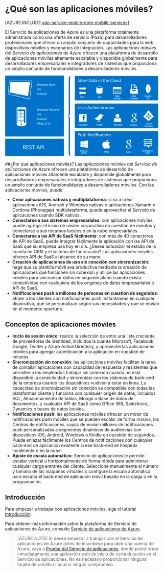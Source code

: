 <properties
	pageTitle="¿Qué son las aplicaciones móviles?"
	description="Obtenga información acerca de qué ventajas aporta Servicios de aplicaciones a las aplicaciones móviles de la empresa."
	services="app-service\mobile"
	documentationCenter=""
	authors="kirillg"
	manager="dwrede"
	editor=""/>

<tags
	ms.service="app-service-mobile"
	ms.workload="na"
	ms.tgt_pltfrm="mobile-multiple"
	ms.devlang="na"
	ms.topic="article"
	ms.date="01/12/2016"
	ms.author="kirillg"/>

# <a name="getting-started"> </a>¿Qué son las aplicaciones móviles?

[AZURE.INCLUDE [app-service-mobile-note-mobile-services](../../includes/app-service-mobile-note-mobile-services.md)]

El Servicio de aplicaciones de Azure es una plataforma totalmente administrada como una oferta de servicio (PaaS) para desarrolladores profesionales que ofrece un amplio conjunto de capacidades para la web, dispositivos móviles y escenarios de integración. Las *aplicaciones móviles* del *Servicio de aplicaciones de Azure* ofrecen una plataforma de desarrollo de aplicaciones móviles altamente escalable y disponible globalmente para desarrolladores empresariales e integradores de sistemas que proporciona un amplio conjunto de funcionalidades a desarrolladores móviles.

![Aplicaciones móviles](./media/app-service-mobile-value-prop/overview.png)

##¿Por qué aplicaciones móviles?
Las *aplicaciones móviles* del *Servicio de aplicaciones de Azure* ofrecen una plataforma de desarrollo de aplicaciones móviles altamente escalable y disponible globalmente para desarrolladores empresariales e integradores de sistemas que proporciona un amplio conjunto de funcionalidades a desarrolladores móviles. Con las aplicaciones móviles, puede:

- **Crear aplicaciones nativas y multiplataforma**: si va a crear aplicaciones iOS, Android y Windows nativas o aplicaciones Xamarin o Cordova (Phonegap) multiplataforma, puede aprovechar el Servicio de aplicaciones usando SDK nativos.  
- **Conectarse a sus sistemas empresariales**: con aplicaciones móviles, puede agregar el inicio de sesión corporativo en cuestión de minutos y conectarse a sus recursos locales o en la nube empresariales.
- **Conectarse a las API de SaaS fácilmente**: con más de 40 conectores de API de SaaS, puede integrar fácilmente la aplicación con las API de SaaS que su empresa usa hoy en día. ¿Desea actualizar el estado de la cuenta en CRM y el sistema de facturación? Las aplicaciones móviles ofrecen API de SaaS al alcance de su mano.
- **Creación de aplicaciones de uso sin conexión con sincronización**: haga que su plantilla móvil sea productiva mediante la creación de aplicaciones que funcionen sin conexión y utilice las aplicaciones móviles para sincronizar datos en segundo plano cuando exista conectividad con cualquiera de los orígenes de datos empresariales o API de SaaS.
- **Notificaciones push a millones de personas en cuestión de segundos**: atraer a los clientes con notificaciones push instantáneas en cualquier dispositivo, que se personalizan según sus necesidades y que se envían en el momento oportuno.

## Conceptos de aplicaciones móviles
- **Inicio de sesión único**: realice la selección de entre una lista creciente de proveedores de identidad, incluidos la cuenta Microsoft, Facebook, Google, Twitter y Azure Active Directory, y aproveche las aplicaciones móviles para agregar autenticación a la aplicación en cuestión de minutos.
- **Sincronización sin conexión**: las aplicaciones móviles facilitan la tarea de compilar aplicaciones con capacidad de respuesta y resistentes que permiten a los empleados trabajar sin conexión cuando no está disponible la conectividad y sincronizar con los sistemas de back-end de la empresa cuando los dispositivos vuelven a estar en línea. La capacidad de sincronización sin conexión es compatible con todas las plataformas cliente y funciona con cualquier origen de datos, incluidos SQL, Almacenamiento de tablas, Mongo o Base de datos de documentos, y cualquier API de SaaS como Office 365, Salesforce, Dynamics o bases de datos locales.
- **Notificaciones push**: las aplicaciones móviles ofrecen un motor de notificaciones push móviles que se pueden escalar de forma masiva, los Centros de notificaciones, capaz de enviar millones de notificaciones push personalizadas a segmentos dinámicos de audiencias con dispositivos iOS, Android, Windows o Kindle en cuestión de segundos. Puede enlazar fácilmente los Centros de notificaciones con cualquier back-end de aplicación existente si ese back-end se hospeda localmente o en la nube.
- **Ajuste de escala automático**: Servicio de aplicaciones le permite escalar vertical u horizontalmente de forma rápida para administrar cualquier carga entrante del cliente. Seleccione manualmente el número y tamaño de las máquinas virtuales o configure la escala automática para escalar el back-end de aplicación móvil basado en la carga o en la programación.

## Introducción ##
Para empezar a trabajar con aplicaciones móviles, siga el tutorial [Introducción].

Para obtener más información sobre la plataforma de Servicio de aplicaciones de Azure, consulte [Servicio de aplicaciones de Azure].

>[AZURE.NOTE] Si desea empezar a trabajar con el Servicio de aplicaciones de Azure antes de inscribirse para abrir una cuenta de Azure, vaya a [Prueba del Servicio de aplicaciones](https://tryappservice.azure.com/?appServiceName=mobile), donde podrá crear inmediatamente una aplicación web de inicio de corta duración en el Servicio de aplicaciones. No es necesario proporcionar ninguna tarjeta de crédito ni asumir ningún compromiso.

<!-- URLs. -->
[Migrate your Mobile Service to App Service]: app-service-mobile-migrating-from-mobile-services.md

[Servicio de aplicaciones de Azure]: ../app-service/app-service-value-prop-what-is.md
[Introducción]: app-service-mobile-ios-get-started.md

 

<!---HONumber=AcomDC_0128_2016-->